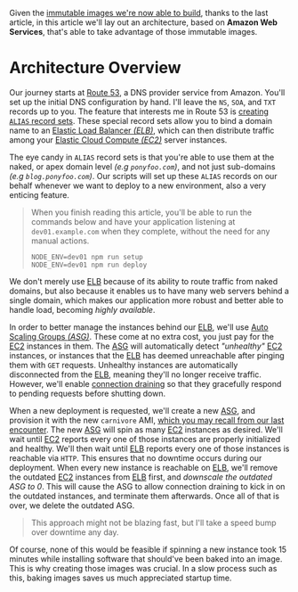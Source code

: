 Given the [immutable images we're now able to build][1], thanks to the last article, in this article we'll lay out an architecture, based on **Amazon Web Services**, that's able to take advantage of those immutable images.

# Architecture Overview

Our journey starts at [Route 53][2], a DNS provider service from Amazon. You'll set up the initial DNS configuration by hand. I'll leave the `NS`, `SOA`, and `TXT` records up to you. The feature that interests me in Route 53 is [creating `ALIAS` record sets][3]. These special record sets allow you to bind a domain name to an [Elastic Load Balancer _(ELB)_][4], which can then distribute traffic among your [Elastic Cloud Compute _(EC2)_][5] server instances.

The eye candy in `ALIAS` record sets is that you're able to use them at the naked, or apex domain level _(e.g `ponyfoo.com`)_, and not just sub-domains _(e.g `blog.ponyfoo.com`)_. Our scripts will set up these `ALIAS` records on our behalf whenever we want to deploy to a new environment, also a very enticing feature.

> When you finish reading this article, you'll be able to run the commands below and have your application listening at `dev01.example.com` when they complete, without the need for any manual actions.
>     
>     NODE_ENV=dev01 npm run setup
>     NODE_ENV=dev01 npm run deploy
>     
> 
> 

We don't merely use [ELB][4] because of its ability to route traffic from naked domains, but also because it enables us to have many web servers behind a single domain, which makes our application more robust and better able to handle load, becoming _highly available_.

In order to better manage the instances behind our [ELB][4], we'll use [Auto Scaling Groups _(ASG)_][6]. These come at no extra cost, you just pay for the [EC2][5] instances in them. The [ASG][6] will automatically detect _"unhealthy"_ [EC2][5] instances, or instances that the [ELB][4] has deemed unreachable after pinging them with `GET` requests. Unhealthy instances are automatically disconnected from the [ELB][4], meaning they'll no longer receive traffic. However, we'll enable [connection draining][7] so that they gracefully respond to pending requests before shutting down.

When a new deployment is requested, we'll create a new [ASG][6], and provision it with the new `carnivore` AMI, [which you may recall from our last encounter][1]. The new [ASG][6] will spin as many [EC2][5] instances as desired. We'll wait until [EC2][5] reports every one of those instances are properly initialized and healthy. We'll then wait until [ELB][4] reports every one of those instances is reachable via `HTTP`. This ensures that no downtime occurs during our deployment. When every new instance is reachable on [ELB][4], we'll remove the outdated [EC2][5] instances from [ELB][4] first, and _downscale the outdated ASG to 0_. This will cause the ASG to allow connection draining to kick in on the outdated instances, and terminate them afterwards. Once all of that is over, we delete the outdated ASG.

> This approach might not be blazing fast, but I'll take a speed bump over downtime any day.

Of course, none of this would be feasible if spinning a new instance took 15 minutes while installing software that should've been baked into an image. This is why creating those images was crucial. In a slow process such as this, baking images saves us much appreciated startup time.

[1]: /articles/immutable-deployments-packer
[2]: http://aws.amazon.com/route53/
[3]: http://docs.aws.amazon.com/Route53/latest/DeveloperGuide/resource-record-sets-choosing-alias-non-alias.html
[4]: http://aws.amazon.com/elasticloadbalancing/
[5]: http://aws.amazon.com/ec2/
[6]: http://aws.amazon.com/autoscaling/
[7]: https://aws.amazon.com/blogs/aws/elb-connection-draining-remove-instances-from-service-with-care/
